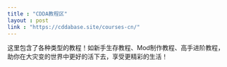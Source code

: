```yaml
---
title : "CDDA教程区"
layout : post
link : "https://cddabase.site/courses-cn/"
---
```

这里包含了各种类型的教程！如新手生存教程、Mod制作教程、高手进阶教程，助你在大灾变的世界中更好的活下去，享受更精彩的生活！